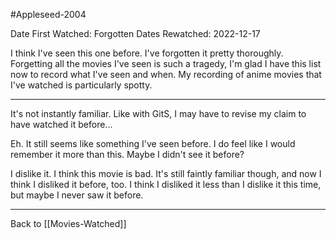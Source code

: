 #Appleseed-2004

Date First Watched:  Forgotten
Dates Rewatched:  2022-12-17

I think I've seen this one before.  I've forgotten it pretty thoroughly.  Forgetting all the movies I've seen is such a tragedy, I'm glad I have this list now to record what I've seen and when.  My recording of anime movies that I've watched is particularly spotty.

---
It's not instantly familiar.  Like with GitS, I may have to revise my claim to have watched it before...

Eh.  It still seems like something I've seen before.  I do feel like I would remember it more than this.  Maybe I didn't see it before?

I dislike it.  I think this movie is bad.  It's still faintly familiar though, and now I think I disliked it before, too.  I think I disliked it less than I dislike it this time, but maybe I never saw it before.

---
Back to [[Movies-Watched]]